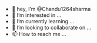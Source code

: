 - 👋 hey, I’m @Chandu1264sharma
- 👀 I’m interested in ...
- 🌱 I’m currently learning ...
- 💞️ I’m looking to collaborate on ...
- 📫 How to reach me ...

<!---
Chandu1264sharma/Chandu1264sharma is a ✨ special ✨ repository because its `README.md` (this file) appears on your GitHub profile.
You can click the Preview link to take a look at your changes.
--->
